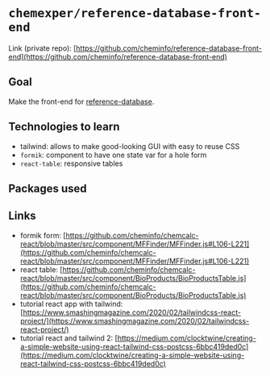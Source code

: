 # `chemexper/reference-database-front-end`

Link (private repo): [https://github.com/cheminfo/reference-database-front-end](https://github.com/cheminfo/reference-database-front-end)

## Goal
Make the front-end for [reference-database](./reference-database.md).

## Technologies to learn

- tailwind: allows to make good-looking GUI with easy to reuse CSS
- `formik`: component to have one state var for a hole form
- `react-table`: responsive tables

## Packages used

## Links

- formik form: [https://github.com/cheminfo/chemcalc-react/blob/master/src/component/MFFinder/MFFinder.js#L106-L221](https://github.com/cheminfo/chemcalc-react/blob/master/src/component/MFFinder/MFFinder.js#L106-L221)
- react table: [https://github.com/cheminfo/chemcalc-react/blob/master/src/component/BioProducts/BioProductsTable.js](https://github.com/cheminfo/chemcalc-react/blob/master/src/component/BioProducts/BioProductsTable.js)
- tutorial react app with tailwind: [https://www.smashingmagazine.com/2020/02/tailwindcss-react-project/](https://www.smashingmagazine.com/2020/02/tailwindcss-react-project/)
- tutorial react and tailwind 2: [https://medium.com/clocktwine/creating-a-simple-website-using-react-tailwind-css-postcss-6bbc419ded0c](https://medium.com/clocktwine/creating-a-simple-website-using-react-tailwind-css-postcss-6bbc419ded0c)